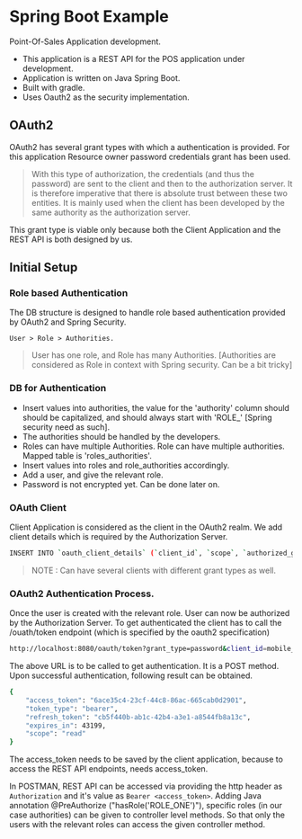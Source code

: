 # Spring Boot Example

Point-Of-Sales Application development.

  - This application is a REST API for the POS application under development.
  - Application is written on Java Spring Boot.
  - Built with gradle.
  - Uses Oauth2 as the security implementation.

## OAuth2 

OAuth2 has several grant types with which a authentication is provided. For this application Resource owner password credentials grant has been used.

> With this type of authorization, the credentials (and thus the password) are sent to the client and then to the authorization server. It is therefore imperative that there is absolute trust between these two entities. It is mainly used when the client has been developed by the same authority as the authorization server.

This grant type is viable only because both the Client Application and the REST API is both designed by us.

## Initial Setup

### Role based Authentication

The DB structure is designed to handle role based authentication provided by OAuth2 and Spring Security.

`User > Role > Authorities.` 

> User has one role, and Role has many Authorities. [Authorities are considered as Role in context with Spring security. Can be a bit tricky]

### DB for Authentication 

  - Insert values into authorities, the value for the 'authority' column should should be capitalized, and should always start with 'ROLE_' [Spring security need as such].
  - The authorities should be handled by the developers.
  - Roles can have multiple Authorities. Role can have multiple authorities. Mapped table is 'roles_authorities'.
  - Insert values into roles and role_authorities accordingly.
  - Add a user, and give the relevant role.
  - Password is not encrypted yet. Can be done later on.
  
### OAuth Client

Client Application is considered as the client in the OAuth2 realm. We add client details which is required by the Authorization Server.

```sh
INSERT INTO `oauth_client_details` (`client_id`, `scope`, `authorized_grant_types`, `authorities`, `autoapprove`) VALUES ('mobile_api_client', 'read', 'password,refresh_token', 'ROLE_CLIENT', 'true');
```

> NOTE : Can have several clients with different grant types as well.

### OAuth2 Authentication Process.

Once the user is created with the relevant role. User can now be authorized by the Authorization Server. To get authenticated the client has to call the /ouath/token endpoint (which is specified by the oauth2 specification)

```sh
http://localhost:8080/oauth/token?grant_type=password&client_id=mobile_api_client&scope=read&auth_type=mobile&username=lahiru&password=lahiru
```

The above URL is to be called to get authentication. It is a POST method. Upon successful authentication, following result can be obtained.

```sh
{
    "access_token": "6ace35c4-23cf-44c8-86ac-665cab0d2901",
    "token_type": "bearer",
    "refresh_token": "cb5f440b-ab1c-42b4-a3e1-a8544fb8a13c",
    "expires_in": 43199,
    "scope": "read"
}
```

The access_token needs to be saved by the client application, because to access the REST API endpoints, needs access_token. 

In POSTMAN, REST API can be accessed via providing the http header as `Authorization` and it's value as `Bearer <access_token>`. Adding Java annotation @PreAuthorize ("hasRole('ROLE_ONE')"), specific roles (in our case authorities) can be given to controller level methods. So that only the users with the relevant roles can access the given controller method.
